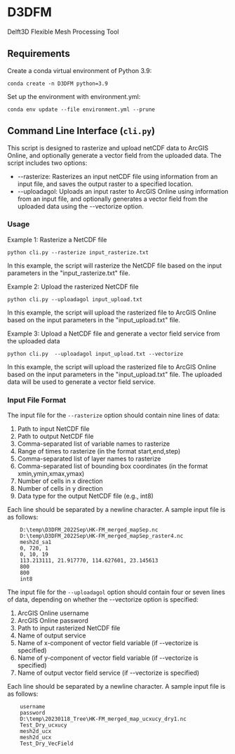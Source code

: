 # D3DFM
 Delft3D Flexible Mesh Processing Tool



## Requirements

Create a conda virtual environment of Python 3.9:

    conda create -n D3DFM python=3.9

Set up the environment with environment.yml:

    conda env update --file environment.yml --prune


## Command Line Interface (`cli.py`)
This script is designed to rasterize and upload netCDF data to ArcGIS Online, and optionally generate a vector field from the uploaded data. The script includes two options:

* --rasterize: Rasterizes an input netCDF file using information from an input file, and saves the output raster to a specified location.
* --uploadagol: Uploads an input raster to ArcGIS Online using information from an input file, and optionally generates a vector field from the uploaded data using the --vectorize option.

### Usage

Example 1: Rasterize a NetCDF file

    python cli.py --rasterize input_rasterize.txt

In this example, the script will rasterize the NetCDF file based on the input parameters in the "input_rasterize.txt" file.

Example 2: Upload the rasterized NetCDF file

    python cli.py --uploadagol input_upload.txt

In this example, the script will upload the rasterized file to ArcGIS Online based on the input parameters in the "input_upload.txt" file.

Example 3: Upload a NetCDF file and generate a vector field service from the uploaded data

    python cli.py  --uploadagol input_upload.txt --vectorize
In this example, the script will upload the rasterized file to ArcGIS Online based on the input parameters in the "input_upload.txt" file. The uploaded data will be used to generate a vector field service.

### Input File Format
The input file for the `--rasterize` option should contain nine lines of data:

1. Path to input NetCDF file
2. Path to output NetCDF file
3. Comma-separated list of variable names to rasterize
4. Range of times to rasterize (in the format start,end,step)
5. Comma-separated list of layer names to rasterize
6. Comma-separated list of bounding box coordinates (in the format xmin,ymin,xmax,ymax)
7. Number of cells in x direction
8. Number of cells in y direction
9. Data type for the output NetCDF file (e.g., int8)

Each line should be separated by a newline character.  A sample input file is as follows:

        D:\temp\D3DFM_2022Sep\HK-FM_merged_mapSep.nc
        D:\temp\D3DFM_2022Sep\HK-FM_merged_mapSep_raster4.nc
        mesh2d_sa1
        0, 720, 1
        0, 10, 19
        113.213111, 21.917770, 114.627601, 23.145613
        800 
        800
        int8



The input file for the `--uploadagol` option should contain four or seven lines of data, depending on whether the --vectorize option is specified:

1. ArcGIS Online username
2. ArcGIS Online password
3. Path to input rasterized NetCDF file
4. Name of output service
5. Name of x-component of vector field variable (if --vectorize is specified)
6. Name of y-component of vector field variable (if --vectorize is specified)
7. Name of output vector field service (if --vectorize is specified)

Each line should be separated by a newline character.  A sample input file is as follows:

        username
        password
        D:\temp\20230118_Tree\HK-FM_merged_map_ucxucy_dry1.nc
        Test_Dry_ucxucy
        mesh2d_ucx
        mesh2d_ucx
        Test_Dry_VecField